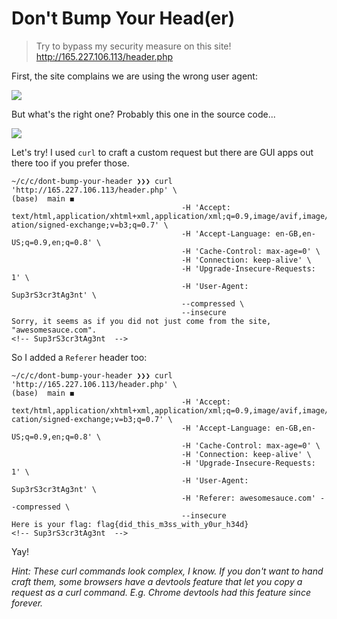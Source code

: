 # Don't Bump Your Head(er)

> Try to bypass my security measure on this site! http://165.227.106.113/header.php

First, the site complains we are using the wrong user agent:

![](https://i.imgur.com/DpXTWZJ.png)

But what's the right one? Probably this one in the source code...

![](https://i.imgur.com/xtUhuAI.png)

Let's try! I used `curl` to craft a custom request but there are GUI apps out there too if you prefer those.

```
~/c/c/dont-bump-your-header ❯❯❯ curl 'http://165.227.106.113/header.php' \                                                                 (base)  main ◼
                                      -H 'Accept: text/html,application/xhtml+xml,application/xml;q=0.9,image/avif,image/webp,image/apng,*/*;q=0.8,applic
ation/signed-exchange;v=b3;q=0.7' \
                                      -H 'Accept-Language: en-GB,en-US;q=0.9,en;q=0.8' \
                                      -H 'Cache-Control: max-age=0' \
                                      -H 'Connection: keep-alive' \
                                      -H 'Upgrade-Insecure-Requests: 1' \
                                      -H 'User-Agent: Sup3rS3cr3tAg3nt' \
                                      --compressed \
                                      --insecure
Sorry, it seems as if you did not just come from the site, "awesomesauce.com".
<!-- Sup3rS3cr3tAg3nt  -->
```

So I added a `Referer` header too:

```
~/c/c/dont-bump-your-header ❯❯❯ curl 'http://165.227.106.113/header.php' \                                                                (base)  main ◼
                                      -H 'Accept: text/html,application/xhtml+xml,application/xml;q=0.9,image/avif,image/webp,image/apng,*/*;q=0.8,appli
cation/signed-exchange;v=b3;q=0.7' \
                                      -H 'Accept-Language: en-GB,en-US;q=0.9,en;q=0.8' \
                                      -H 'Cache-Control: max-age=0' \
                                      -H 'Connection: keep-alive' \
                                      -H 'Upgrade-Insecure-Requests: 1' \
                                      -H 'User-Agent: Sup3rS3cr3tAg3nt' \
                                      -H 'Referer: awesomesauce.com' --compressed \
                                      --insecure
Here is your flag: flag{did_this_m3ss_with_y0ur_h34d}
<!-- Sup3rS3cr3tAg3nt  -->
```

Yay!

*Hint: These curl commands look complex, I know. If you don't want to hand craft them, some browsers have a devtools feature that let you copy a request as a curl command. E.g. Chrome devtools had this feature since forever.*
